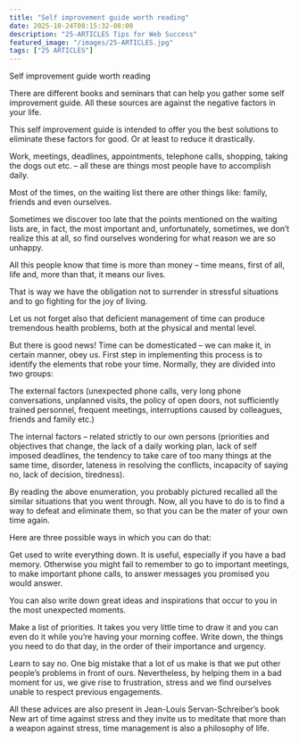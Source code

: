 ```yaml
---
title: "Self improvement guide worth reading"
date: 2025-10-24T08:15:32-08:00
description: "25-ARTICLES Tips for Web Success"
featured_image: "/images/25-ARTICLES.jpg"
tags: ["25 ARTICLES"]
---
```


Self improvement guide worth reading


There are different books and seminars that can help you gather some self improvement guide. All these sources are against the negative factors in your life. 

This self improvement guide is intended to offer you the best solutions to eliminate these factors for good. Or at least to reduce it drastically.   

Work, meetings, deadlines, appointments, telephone calls, shopping, taking the dogs out etc. – all these are things most people have to accomplish daily. 

Most of the times, on the waiting list there are other things like: family, friends and even ourselves. 

Sometimes we discover too late that the points mentioned on the waiting lists are, in fact, the most important and, unfortunately, sometimes, we don’t realize this at all, so find ourselves wondering for what reason we are so unhappy. 

All this people know that time is more than money – time means, first of all, life and, more than that, it means our lives. 

That is way we have the obligation not to surrender in stressful situations and to go fighting for the joy of living. 

Let us not forget also that deficient management of time can produce tremendous health problems, both at the physical and mental level.   

But there is good news! Time can be domesticated – we can make it, in certain manner, obey us. First step in implementing this process is to identify the elements that robe your time. Normally, they are divided into two groups:

The external factors (unexpected phone calls, very long phone conversations, unplanned visits, the policy of open doors, not sufficiently trained personnel, frequent meetings, interruptions caused by colleagues, friends and family etc.)

The internal factors – related strictly to our own persons (priorities and objectives that change, the lack of a daily working plan, lack of self imposed deadlines, the tendency to take care of too many things at the same time, disorder, lateness in resolving the conflicts, incapacity of saying no, lack of decision, tiredness).

By reading the above enumeration, you probably pictured recalled all the similar situations that you went through. Now, all you have to do is to find a way to defeat and eliminate them, so that you can be the mater of your own time again. 

Here are three possible ways in which you can do that:

Get used to write everything down. It is useful, especially if you have a bad memory. Otherwise you might fail to remember to go to important meetings, to make important phone calls, to answer messages you promised you would answer. 

You can also write down great ideas and inspirations that occur to you in the most unexpected moments.

Make a list of priorities. It takes you very little time to draw it and you can even do it while you’re having your morning coffee. Write down, the things you need to do that day, in the order of their importance and urgency. 

Learn to say no. One big mistake that a lot of us make is that we put other people’s problems in front of ours. Nevertheless, by helping them in a bad moment for us, we give rise to frustration, stress and we find ourselves unable to respect previous engagements.

All these advices are also present in Jean-Louis Servan-Schreiber’s book New art of time against stress and they invite us to meditate that more than a weapon against stress, time management is also a philosophy of life.  

